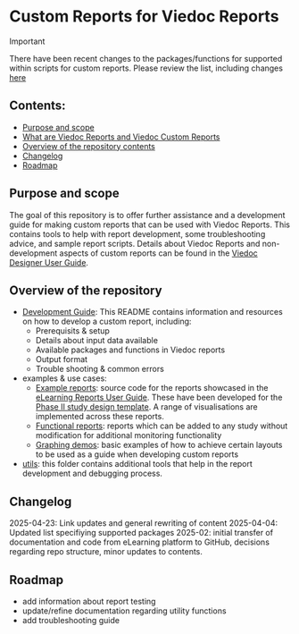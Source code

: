 # Custom Reports for Viedoc Reports

> [!IMPORTANT]
> There have been recent changes to the packages/functions for supported within scripts for custom reports. Please review the list, including changes [here](./docs/dev_guide.md#blocked-functions)

## Contents:
- [Purpose and scope](#purpose-and-scope)
- [What are Viedoc Reports and Viedoc Custom Reports](#what-are-viedoc-reports-and-viedoc-custom-reports)
- [Overview of the repository contents](#overview-of-the-repository)
- [Changelog](#changelog)
- [Roadmap](#roadmap)

## Purpose and scope
The goal of this repository is to offer further assistance and a development guide for making custom reports that can be used with Viedoc Reports.  This contains tools to help with report development, some troubleshooting advice, and sample report scripts.
Details about Viedoc Reports and non-development aspects of custom reports can be found in the [Viedoc Designer User Guide](https://help.viedoc.net/c/e311e6/).

## Overview of the repository
- [Development Guide](./docs/dev_guide.md): This README contains information and resources on how to develop a custom report, including:
    - Prerequisits & setup
    - Details about input data available
    - Available packages and functions in Viedoc reports
    - Output format
    - Trouble shooting & common errors
- examples & use cases:
  - [Example reports](./example-reports/README.md): source code for the reports showcased in the [eLearning Reports User Guide](https://help.viedoc.net/c/8a3600/9fc73b/en/). These have been developed for the [Phase II study design template](./example-reports/StudyDesign_VIEDOC-PHASE-II-TEMPLATE_2.0.xml). A range of visualisations are implemented across these reports.
  - [Functional reports](./functional-reports/README.md): reports which  can be added to any study without modification for additional monitoring functionality
  - [Graphing demos](./graphing-demos/README.md): basic examples of how to achieve certain layouts to be used as a guide when developing custom reports 
- [utils](./utils/README.md): this folder contains additional tools that help in the report development and debugging process.

## Changelog
2025-04-23: Link updates and general rewriting of content
2025-04-04: Updated list specifiying supported packages
2025-02: initial transfer of documentation and code from eLearning platform to GitHub, decisions regarding repo structure, minor updates to contents.


## Roadmap
- add information about report testing
- update/refine documentation regarding utility functions
- add troubleshooting guide


